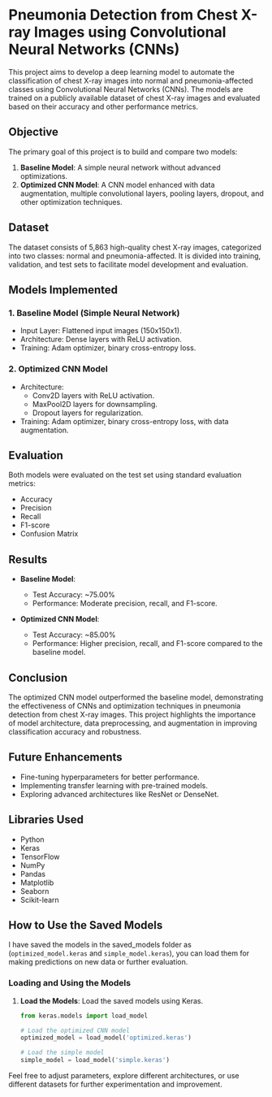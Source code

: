 # Pneumonia Detection from Chest X-ray Images using Convolutional Neural Networks (CNNs)

This project aims to develop a deep learning model to automate the classification of chest X-ray images into normal and pneumonia-affected classes using Convolutional Neural Networks (CNNs). The models are trained on a publicly available dataset of chest X-ray images and evaluated based on their accuracy and other performance metrics.

## Objective

The primary goal of this project is to build and compare two models:
1. **Baseline Model**: A simple neural network without advanced optimizations.
2. **Optimized CNN Model**: A CNN model enhanced with data augmentation, multiple convolutional layers, pooling layers, dropout, and other optimization techniques.

## Dataset

The dataset consists of 5,863 high-quality chest X-ray images, categorized into two classes: normal and pneumonia-affected. It is divided into training, validation, and test sets to facilitate model development and evaluation.

## Models Implemented

### 1. Baseline Model (Simple Neural Network)
- Input Layer: Flattened input images (150x150x1).
- Architecture: Dense layers with ReLU activation.
- Training: Adam optimizer, binary cross-entropy loss.

### 2. Optimized CNN Model
- Architecture:
  - Conv2D layers with ReLU activation.
  - MaxPool2D layers for downsampling.
  - Dropout layers for regularization.
- Training: Adam optimizer, binary cross-entropy loss, with data augmentation.

## Evaluation

Both models were evaluated on the test set using standard evaluation metrics:
- Accuracy
- Precision
- Recall
- F1-score
- Confusion Matrix

## Results

- **Baseline Model**:
  - Test Accuracy: ~75.00%
  - Performance: Moderate precision, recall, and F1-score.
  
- **Optimized CNN Model**:
  - Test Accuracy: ~85.00%
  - Performance: Higher precision, recall, and F1-score compared to the baseline model.

## Conclusion

The optimized CNN model outperformed the baseline model, demonstrating the effectiveness of CNNs and optimization techniques in pneumonia detection from chest X-ray images. This project highlights the importance of model architecture, data preprocessing, and augmentation in improving classification accuracy and robustness.

## Future Enhancements

- Fine-tuning hyperparameters for better performance.
- Implementing transfer learning with pre-trained models.
- Exploring advanced architectures like ResNet or DenseNet.

## Libraries Used

- Python
- Keras
- TensorFlow
- NumPy
- Pandas
- Matplotlib
- Seaborn
- Scikit-learn

## How to Use the Saved Models

I have saved the models in the saved_models folder as  (`optimized_model.keras` and `simple_model.keras`), you can load them for making predictions on new data or further evaluation.

### Loading and Using the Models

1. **Load the Models**: Load the saved models using Keras.

   ```python
   from keras.models import load_model

   # Load the optimized CNN model
   optimized_model = load_model('optimized.keras')

   # Load the simple model
   simple_model = load_model('simple.keras')

Feel free to adjust parameters, explore different architectures, or use different datasets for further experimentation and improvement.